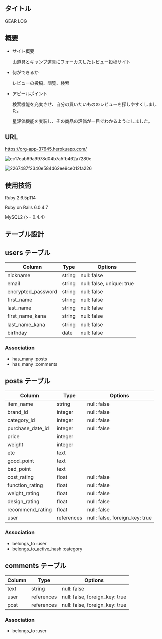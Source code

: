 ## タイトル
GEAR LOG


## 概要
 * サイト概要
 
   山道具とキャンプ道具にフォーカスしたレビュー投稿サイト
   
 * 何ができるか
 
   レビューの投稿、閲覧、検索
   
 * アピールポイント
 
   検索機能を充実させ、自分の買いたいもののレビューを探しやすくしました。
   
   星評価機能を実装し、その商品の評価が一目でわかるようにしました。
   

## URL
https://org-app-37645.herokuapp.com/

   

![ec17eab69a9978d04b7a5fb462a7280e](https://user-images.githubusercontent.com/100757861/166178293-3e32b529-8974-4ae9-a4ac-b743d6387afa.jpeg)


![2267487f2340e584d62ee9ce012fa226](https://user-images.githubusercontent.com/100757861/166178448-0f823af1-f3ed-4a2b-b8d4-0282d6fd145d.png)




## 使用技術
Ruby 2.6.5p114

Ruby on Rails 6.0.4.7

MySQL2 (>= 0.4.4)


 
## テーブル設計

## users テーブル

| Column             | Type    | Options                   |
| ------------------ | ------- | ------------------------- |
| nickname           | string  | null: false               |
| email              | string  | null: false, unique: true |
| encrypted_password | string  | null: false               |
| first_name         | string  | null: false               |
| last_name          | string  | null: false               |
| first_name_kana    | string  | null: false               |
| last_name_kana     | string  | null: false               |
| birthday           | date    | null: false               |


### Association

- has_many :posts
- has_many :comments


## posts テーブル

| Column             | Type       | Options                        |
| ------------------ | ---------- | ------------------------------ |
| item_name          | string     | null: false                    |
| brand_id           | integer    | null: false                    |
| category_id        | integer    | null: false                    |
| purchase_date_id   | integer    | null: false                    |
| price              | integer    |                                |
| weight             | integer    |                                |
| etc                | text       |                                |
| good_point         | text       |                                |
| bad_point          | text       |                                |
| cost_rating        | float      | null: false                    |
| function_rating    | float      | null: false                    |
| weight_rating      | float      | null: false                    |
| design_rating      | float      | null: false                    |
| recommend_rating   | float      | null: false                    |
| user               | references | null: false, foreign_key: true |



### Association

- belongs_to :user
- belongs_to_active_hash :category



## comments テーブル

| Column      | Type       | Options                        |
| ----------- | ---------- | ------------------------------ |
| text        | string     | null: false                    |
| user        | references | null: false, foreign_key: true |
| post        | references | null: false, foreign_key: true |


### Association

- belongs_to :user
